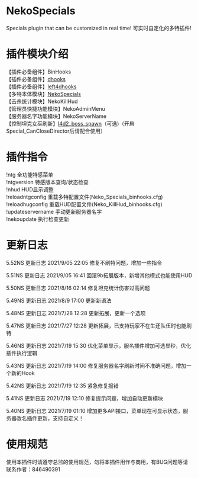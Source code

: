 # NekoSpecials
Specials plugin that can be customized in real time!
可实时自定化的多特插件!

# 插件模块介绍
【插件必备组件】BinHooks<br>
【插件必备组件】[dhooks](https://forums.alliedmods.net/showthread.php?p=2588686#post2588686)<br>
【插件必备组件】[left4dhooks](https://forums.alliedmods.net/showthread.php?p=2684862)<br>
【多特本体模块】[NekoSpecials](https://himeneko.cn/nekospecials)<br>
【击杀统计模块】NekoKillHud<br>
【管理员快捷功能模块】NekoAdminMenu<br>
【服务器名字功能模块】NekoServerName<br>
【控制坦克女巫刷新】[l4d2_boss_spawn](https://forums.alliedmods.net/showthread.php?p=2694435)（可选)（开启Special_CanCloseDirector后请配合使用）<br>

# 插件指令
!ntg					    全功能特感菜单<br>
!ntgversion				特感版本查询/状态检查<br>
!nhud					    HUD显示调整<br>
!reloadntgconfig	重载多特配置文件(Neko_Specials_binhooks.cfg)<br>
!reloadhugconfig	重载HUD配置文件(Neko_KillHud_binhooks.cfg)<br>
!updateservername	手动更新服务器名字<br>
!nekoupdate				执行检查更新<br>

# 更新日志
5.52NS 更新日志 2021/9/05 22:05
修复不刷特问题，增加一些指令

5.51NS 更新日志 2021/9/05 16:41
回滚9b拓展版本，新增其他模式也能使用HUD

5.50NS 更新日志 2021/8/16 02:14
修复坦克统计伤害过高问题

5.49NS 更新日志 2021/8/9 17:00
更新新语法

5.48NS 更新日志 2021/7/28 12:28
更新拓展，更新一个选项

5.47NS 更新日志 2021/7/27 12:28
更新拓展，已支持玩家不在生还队伍时也能刷特

5.46NS 更新日志 2021/7/19 15:30
优化菜单显示，服名插件增加可选显秒，优化插件执行逻辑

5.43NS 更新日志 2021/7/19 14:00
修复服务器名字刷新时间不准确问题，增加一个新的Hook

5.42NS 更新日志 2021/7/19 12:35
紧急修复报错

5.41NS 更新日志 2021/7/19 12:10
修复提示问题，增加自动更新模块

5.40NS 更新日志 2021/7/19 01:10
增加更多API接口，菜单现在可显示状态，服务器改名插件更新，支持自定义！

# 使用规范
使用本插件时请遵守总监的使用规范，勿将本插件用作与商用，有BUG问题等请联系作者：846490391
